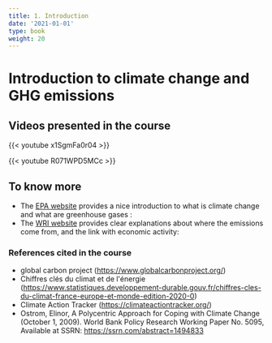 ```yaml
---
title: 1. Introduction
date: '2021-01-01'
type: book
weight: 20
---
```

# Introduction to climate change and GHG emissions

<!--more-->



## Videos presented in the course
{{< youtube x1SgmFa0r04 >}}


{{< youtube R071WPD5MCc >}}

## To know more

- The [EPA website](https://www.epa.gov/ghgemissions/overview-greenhouse-gases) provides a nice introduction to what is climate change and what are greenhouse gases :
- The [WRI website](https://www.wri.org/blog/2020/02/greenhouse-gas-emissions-by-country-sector) provides clear explanations about where the emissions come from, and the link with economic activity:

### References cited in the course
- global carbon project (https://www.globalcarbonproject.org/)
- Chiffres clés du climat et de l'énergie (https://www.statistiques.developpement-durable.gouv.fr/chiffres-cles-du-climat-france-europe-et-monde-edition-2020-0)
- Climate Action Tracker (https://climateactiontracker.org/)
- Ostrom, Elinor, A Polycentric Approach for Coping with Climate Change (October 1, 2009). World Bank Policy Research Working Paper No. 5095, Available at SSRN: https://ssrn.com/abstract=1494833

